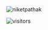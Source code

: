 <img src="https://github-readme-stats.vercel.app/api?username=niketpathak&show_icons=true&count_private=true" alt="niketpathak" />
<p><img src="https://visitor-badge.glitch.me/badge?page_id=niketpathak.niketpathak" alt="visitors"></p>

